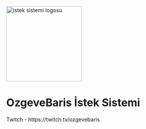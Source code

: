 <img src="https://i.hizliresim.com/owczceu.png" alt="istek sistemi logosu" width="200" height="200">
<h1>OzgeveBaris İstek Sistemi</h1>
Twitch - https://twitch.tv/ozgevebaris
